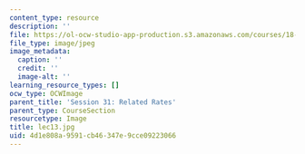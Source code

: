 ```yaml
---
content_type: resource
description: ''
file: https://ol-ocw-studio-app-production.s3.amazonaws.com/courses/18-01sc-single-variable-calculus-fall-2010/4d1e808a9591cb46347e9cce09223066_lec13.jpg
file_type: image/jpeg
image_metadata:
  caption: ''
  credit: ''
  image-alt: ''
learning_resource_types: []
ocw_type: OCWImage
parent_title: 'Session 31: Related Rates'
parent_type: CourseSection
resourcetype: Image
title: lec13.jpg
uid: 4d1e808a-9591-cb46-347e-9cce09223066
---
```

